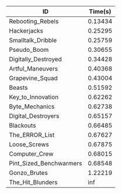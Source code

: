 |ID|Time(s)|
|-|-|
|Rebooting_Rebels|0.13434|
|Hackerjacks|0.25295|
|Smalltalk_Dribble|0.25759|
|Pseudo_Boom|0.30655|
|Digitally_Destroyed|0.34428|
|Artful_Maneuvers|0.40368|
|Grapevine_Squad|0.43004|
|Beasts|0.51592|
|Key_to_Innovation|0.62262|
|Byte_Mechanics|0.62738|
|Digital_Destroyers|0.65157|
|Blackouts|0.66485|
|The_ERROR_List|0.67627|
|Loose_Screws|0.67875|
|Computer_Crew|0.68015|
|Pint_Sized_Benchwarmers|0.68548|
|Gonzo_Brutes|1.22219|
|The_Hit_Blunders|inf|
